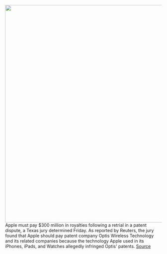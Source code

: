 <img src='https://cdn.vox-cdn.com/thumbor/DEdvyDfqJd2Fy__cajkVxFqL3ZQ=/0x0:2040x1360/1200x800/filters:focal(857x517:1183x843)/cdn.vox-cdn.com/uploads/chorus_image/image/69727944/acastro_170731_1777_0006_v1.0.jpg' width='700px' /><br/>
Apple must pay $300 million in royalties following a retrial in a patent dispute, a Texas jury determined Friday. As reported by Reuters, the jury found that Apple should pay patent company Optis Wireless Technology and its related companies because the technology Apple used in its iPhones, iPads, and Watches allegedly infringed Optis' patents.
<a href='https://www.theverge.com/2021/8/15/22625796/jury-apple-pay-300-million-patent-dispute-iphone'> Source <a/>